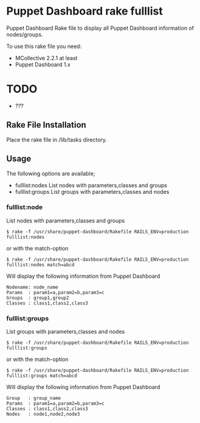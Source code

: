 # Puppet Dashboard rake fulllist

Puppet Dashboard Rake file to display all Puppet Dashboard information of nodes/groups.

To use this rake file you need:

  * MCollective 2.2.1 at least
  * Puppet Dashboard 1.x
  
# TODO

  * ???

## Rake File Installation

Place the rake file in <Puppet-Dashboard>/lib/tasks directory.

## Usage

The following options are available;
  * fulllist:nodes		List nodes with parameters,classes and groups
  * fulllist:groups		List groups with parameters,classes and nodes

### fulllist:node

List nodes with parameters,classes and groups

    $ rake -f /usr/share/puppet-dashboard/Rakefile RAILS_ENV=production fulllist:nodes

or with the match-option

    $ rake -f /usr/share/puppet-dashboard/Rakefile RAILS_ENV=production fulllist:nodes match=abcd

Will display the following information from Puppet Dashboard

    Nodename: node_name
	Params  : param1=a,param2=b,param3=c
	Groups  : group1,group2
	Classes : class1,class2,class3

	
### fulllist:groups

List groups with parameters,classes and nodes

    $ rake -f /usr/share/puppet-dashboard/Rakefile RAILS_ENV=production fulllist:groups

or with the match-option

    $ rake -f /usr/share/puppet-dashboard/Rakefile RAILS_ENV=production fulllist:groups match=abcd

Will display the following information from Puppet Dashboard

    Group   : group_name
    Params  : param1=a,param2=b,param3=c
    Classes : class1,class2,class3
    Nodes   : node1,node2,node3
